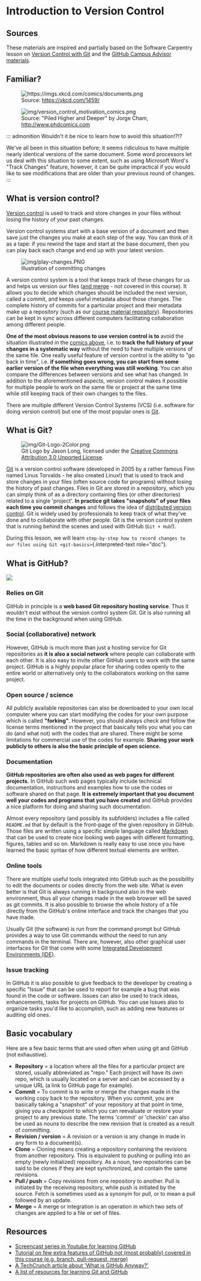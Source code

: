 # Introduction to Version Control

## Sources

These materials are inspired and partially based on the Software
Carpentry lesson on [Version Control with
Git](http://swcarpentry.github.io/git-novice/) and the [GitHub Campus
Advisor materials](https://education.github.com/teachers/advisors).

## Familiar?

<figure>
<img src="https://imgs.xkcd.com/comics/documents.png"
alt="https://imgs.xkcd.com/comics/documents.png" />
<figcaption>Source: <a
href="https://xkcd.com/1459/">https://xkcd.com/1459/</a></figcaption>
</figure>

<figure>
<img src="img/version_control_motivation_comics.png"
alt="img/version_control_motivation_comics.png" />
<figcaption>Source: "Piled Higher and Deeper" by Jorge Cham, <a
href="http://www.phdcomics.com">http://www.phdcomics.com</a></figcaption>
</figure>

::: admonition
Wouldn\'t it be nice to learn how to avoid this situation!?!?

We\'ve all been in this situation before; it seems ridiculous to have
multiple nearly identical versions of the same document. Some word
processors let us deal with this situation to some extent, such as using
Microsoft Word\'s \"Track Changes\" feature, however, it can be quite
impractical if you would like to see modifications that are older than
your previous round of changes.
:::

## What is version control?

[Version control](https://en.wikipedia.org/wiki/Version_control) is used
to track and store changes in your files without losing the history of
your past changes.

Version control systems start with a base version of a document and then
save just the changes you make at each step of the way. You can think of
it as a tape: if you rewind the tape and start at the base document,
then you can play back each change and end up with your latest version.

<figure>
<img src="img/play-changes.PNG" alt="img/play-changes.PNG" />
<figcaption>Illustration of committing changes</figcaption>
</figure>

A version control system is a tool that keeps track of these changes for
us and helps us version our files ([and
merge](https://en.wikipedia.org/wiki/Merge_(version_control)) - not
covered in this course). It allows you to decide which changes should be
included the next version, called a commit, and keeps useful metadata
about those changes. The complete history of commits for a particular
project and their metadata make up a repository (such as our [course
material repository](https://github.com/geo-python/site)). Repositories
can be kept in sync across different computers facilitating
collaboration among different people.

**One of the most obvious reasons to use version control is to** avoid
the situation illustrated in the [comics above](#familiar), i.e. to
**track the full history of your changes in a systematic way** without
the need to have multiple versions of the same file. One really useful
feature of version control is the ability to \"go back in time\", i.e.
**if something goes wrong, you can start from some earlier version of
the file when everything was still working**. You can also compare the
differences between versions and see what has changed. In addition to
the aforementioned aspects, version control makes it possible for
multiple people to work on the same file or project at the same time
while still keeping track of their own changes to the files.

There are multiple different Version Control Systems (VCS) (i.e.
software for doing version control) but one of the most popular ones is
[Git](https://en.wikipedia.org/wiki/Git_(software)).

## What is Git?

<figure>
<img src="img/Git-Logo-2Color.png" alt="img/Git-Logo-2Color.png" />
<figcaption>Git Logo by Jason Long, licensed under the <a
href="https://creativecommons.org/licenses/by/3.0/">Creative Commons
Attribution 3.0 Unported License</a>.</figcaption>
</figure>

[Git](https://en.wikipedia.org/wiki/Git_(software)) is a version control
software (developed in 2005 by a rather famous Finn named Linus
Torvalds - he also created Linux!) that is used to track and store
changes in your files (often source code for programs) without losing
the history of past changes. Files in Git are stored in a repository,
which you can simply think of as a directory containing files (or other
directories) related to a single \'project\'. **In practice git takes
\"snapshots\" of your files each time you commit changes** and follows
the idea of [distributed version
control](https://git-scm.com/book/en/v1/Getting-Started-About-Version-Control#Distributed-Version-Control-Systems).
Git is widely used by professionals to keep track of what they\'ve done
and to collaborate with other people. Git is the version control system
that is running behind the scenes and used with GitHub (`Git + Hub`!).

During this lesson, we will learn
`step-by-step how to record changes to our files using Git <git-basics>`{.interpreted-text
role="doc"}.

## What is GitHub?

![](img/GitHub_Logo.png)

### Relies on Git

GitHub in principle is a **web based Git repository hosting service**.
Thus it wouldn\'t exist without the version control system Git. Git is
also running all the time in the background when using GitHub.

### Social (collaborative) network

However, GitHub is much more than just a hosting service for Git
repositories as **it is also a social network** where people can
collaborate with each other. It is also easy to invite other GitHub
users to work with the same project. GitHub is a highly popular place
for sharing codes openly to the entire world or alternatively only to
the collaborators working on the same project.

### Open source / science

All publicly available repositories can also be downloaded to your own
local computer where you can start modifying the codes for your own
purpose which is called **\"forking\"**. However, you should always
check and follow the license terms mentioned in the project that
basically tells you what you can do (and what not) with the codes that
are shared. There might be some limitations for commercial use of the
codes for example. **Sharing your work publicly to others is also the
basic principle of open science.**

### Documentation

**GitHub repositories are often also used as web pages for different
projects.** In GitHub such web pages typically include technical
documentation, instructions and examples how to use the codes or
software shared on that page. **It is extremely important that you
document well your codes and programs that you have created** and GitHub
provides a nice platform for doing and sharing such documentation.

Almost every repository (and possibly its subfolders) includes a file
called `README.md` that by default is the front-page of the given
repository in GitHub. Those files are written using a specific simple
language called
[Markdown](https://daringfireball.net/projects/markdown/) that can be
used to create nice looking web pages with different formatting,
figures, tables and so on. Markdown is really easy to use once you have
learned the basic syntax of how different textual elements are written.

### Online tools

There are multiple useful tools integrated into GitHub such as the
possibility to edit the documents or codes directly from the web site.
What is even better is that Git is always running in background also in
the web environment, thus all your changes made in the web browser will
be saved as git commits. It is also possible to browse the whole history
of a file directly from the GitHub\'s online interface and track the
changes that you have made.

Usually Git (the software) is run from the command prompt but GitHub
provides a way to use Git commands without the need to run any commands
in the terminal. There are, however, also other graphical user
interfaces for Git that come with some [Integrated Development
Environments
(IDE)](https://en.wikipedia.org/wiki/Integrated_development_environment).

### Issue tracking

In GitHub it is also possible to give feedback to the developer by
creating a specific \"Issue\" that can be used to report for example a
bug that was found in the code or software. Issues can also be used to
track ideas, enhancements, tasks for projects on GitHub. You can use
Issues also to organize tasks you\'d like to accomplish, such as adding
new features or auditing old ones.

## Basic vocabulary

Here are a few basic terms that are used often when using git and GitHub
(not exhaustive).

-   **Repository** = a location where all the files for a particular
    project are stored, usually abbreviated as \"repo.\" Each project
    will have its own repo, which is usually located on a server and can
    be accessed by a unique URL (a link to GitHub page for example).
-   **Commit** = To commit is to write or merge the changes made in the
    working copy back to the repository. When you commit, you are
    basically taking a \"snapshot\" of your repository at that point in
    time, giving you a checkpoint to which you can reevaluate or restore
    your project to any previous state. The terms \'commit\' or
    \'checkin\' can also be used as nouns to describe the new revision
    that is created as a result of committing.
-   **Revision / version** = A revision or a version is any change in
    made in any form to a document(s).
-   **Clone** = Cloning means creating a repository containing the
    revisions from another repository. This is equivalent to pushing or
    pulling into an empty (newly initialized) repository. As a noun, two
    repositories can be said to be clones if they are kept synchronized,
    and contain the same revisions.
-   **Pull / push** = Copy revisions from one repository to another.
    Pull is initiated by the receiving repository, while push is
    initiated by the source. Fetch is sometimes used as a synonym for
    pull, or to mean a pull followed by an update.
-   **Merge** = A merge or integration is an operation in which two sets
    of changes are applied to a file or set of files.

## Resources

-   [Screencast series in Youtube for learning
    GitHub](https://www.youtube.com/playlist?list=PL4Q4HssKcxYsTuqUUvEHJ8XxOVOHTSmle)
-   [Tutorial on few extra features of GitHub not (most probably)
    covered in this course (e.g. branch, pull-request,
    merge)](https://guides.github.com/activities/hello-world/)
-   [A TechCrunch article about \'What is GitHub
    Anyway?\'](https://techcrunch.com/2012/07/14/what-exactly-is-github-anyway/)
-   [A list of resources for learning Git and
    GitHub](https://help.github.com/articles/good-resources-for-learning-git-and-github/)
